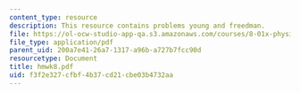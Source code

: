 ```yaml
---
content_type: resource
description: This resource contains problems young and freedman.
file: https://ol-ocw-studio-app-qa.s3.amazonaws.com/courses/8-01x-physics-i-classical-mechanics-with-an-experimental-focus-fall-2002/f3f2e327cfbf4b37cd21cbe03b4732aa_hmwk8.pdf
file_type: application/pdf
parent_uid: 200a7e41-26a7-1317-a96b-a727b7fcc90d
resourcetype: Document
title: hmwk8.pdf
uid: f3f2e327-cfbf-4b37-cd21-cbe03b4732aa
---
```

